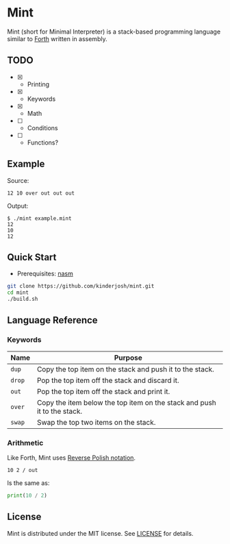 # Mint

Mint (short for Minimal Interpreter) is a stack-based programming language similar to [Forth](https://en.wikipedia.org/wiki/Forth_(programming_language)) written in assembly.

## TODO

- [x] - Printing
- [x] - Keywords
- [x] - Math
- [ ] - Conditions
- [ ] - Functions?

## Example

Source:

```
12 10 over out out out
```

Output:

```console
$ ./mint example.mint
12
10
12
```

## Quick Start

- Prerequisites: [nasm](https://nasm.us/)

```bash
git clone https://github.com/kinderjosh/mint.git
cd mint
./build.sh
```

## Language Reference

### Keywords

| Name | Purpose |
| --- | --- |
| ```dup``` | Copy the top item on the stack and push it to the stack. |
| ```drop``` | Pop the top item off the stack and discard it. |
| ```out``` | Pop the top item off the stack and print it. |
| ```over``` | Copy the item below the top item on the stack and push it to the stack. |
| ```swap``` | Swap the top two items on the stack. |

### Arithmetic

Like Forth, Mint uses [Reverse Polish notation](https://en.wikipedia.org/wiki/Reverse_Polish_notation).

```
10 2 / out
```

Is the same as:

```py
print(10 / 2)
```

## License

Mint is distributed under the MIT license. See [LICENSE](./LICENSE) for details.
